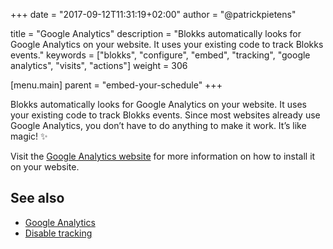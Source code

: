 +++
date            = "2017-09-12T11:31:19+02:00"
author          = "@patrickpietens"

title           = "Google Analytics"
description     = "Blokks automatically looks for Google Analytics on your website. It uses your existing code to track Blokks events."
keywords        = ["blokks", "configure", "embed", "tracking", "google analytics", "visits", "actions"]
weight          = 306

[menu.main]
parent          = "embed-your-schedule"
+++

Blokks automatically looks for Google Analytics on your website. It uses your existing code to track Blokks events. Since most websites already use Google Analytics, you don’t have to do anything to make it work. It’s like magic! ✨

Visit the [Google Analytics website](https://analytics.google.com) for more information on how to install it on your website.

## See also
- [Google Analytics](https://analytics.google.com)
- [Disable tracking](http://configure/tracking)

